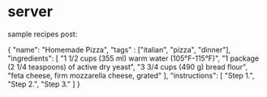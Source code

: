 # server

sample recipes post:

{
"name": "Homemade Pizza",
"tags" : ["italian", "pizza", "dinner"],
"ingredients": [
"1 1/2 cups (355 ml) warm water (105°F-115°F)",
"1 package (2 1/4 teaspoons) of active dry yeast",
"3 3/4 cups (490 g) bread flour",
"feta cheese, firm mozzarella cheese, grated"
],
"instructions": [
"Step 1.",
"Step 2.",
"Step 3."
]
}